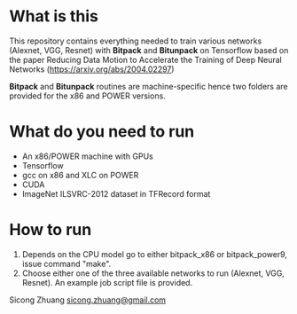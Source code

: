 # What is this
This repository contains everything needed to train various networks (Alexnet, VGG, Resnet) 
with **Bitpack** and **Bitunpack** on Tensorflow based on the paper Reducing Data 
Motion to Accelerate the Training of Deep Neural Networks (https://arxiv.org/abs/2004.02297)

**Bitpack** and **Bitunpack** routines are machine-specific hence two folders 
are provided for the x86 and POWER versions.

# What do you need to run
* An x86/POWER machine with GPUs
* Tensorflow
* gcc on x86 and XLC on POWER
* CUDA
* ImageNet ILSVRC-2012 dataset in TFRecord format

# How to run
1. Depends on the CPU model go to either bitpack\_x86 or bitpack\_power9, issue 
command "make".
1. Choose either one of the three available networks to run (Alexnet, VGG, 
   Resnet). An example job script file is provided.

Sicong Zhuang
sicong.zhuang@gmail.com
